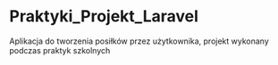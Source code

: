 # Praktyki_Projekt_Laravel
Aplikacja do tworzenia posiłków przez użytkownika, projekt wykonany podczas praktyk szkolnych 
